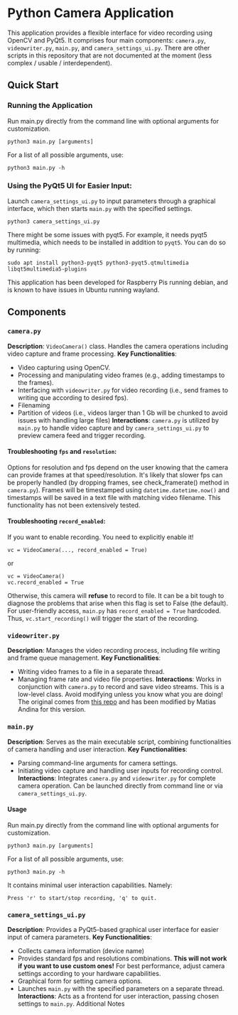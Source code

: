 # Python Camera Application

This application provides a flexible interface for video recording using OpenCV and PyQt5. 
It comprises four main components: `camera.py`, `videowriter.py`, `main.py`, and `camera_settings_ui.py`. 
There are other scripts in this repository that are not documented at the moment (less complex / usable / interdependent).

## Quick Start
### Running the Application
Run main.py directly from the command line with optional arguments for customization.

```
python3 main.py [arguments]
```

For a list of all possible arguments, use:

```
python3 main.py -h
```

### Using the PyQt5 UI for Easier Input:
Launch `camera_settings_ui.py` to input parameters through a graphical interface, which then starts `main.py` with the specified settings.

```
python3 camera_settings_ui.py
```

There might be some issues with pyqt5. For example, it needs pyqt5 multimedia, which needs to be installed in addition to `pyqt5`.
You can do so by running:

```
sudo apt install python3-pyqt5 python3-pyqt5.qtmultimedia libqt5multimedia5-plugins
```

This application has been developed for Raspberry Pis running debian, and is known to have issues in Ubuntu running wayland. 

## Components

### `camera.py`

**Description**: `VideoCamera()` class. Handles the camera operations including video capture and frame processing.
**Key Functionalities**: 
* Video capturing using OpenCV.
* Processing and manipulating video frames (e.g., adding timestamps to the frames). 
* Interfacing with `videowriter.py` for video recording (i.e., send frames to writing que according to desired fps).
* Filenaming
* Partition of videos (i.e., videos larger than 1 Gb will be chunked to avoid issues with handling large files)
**Interactions**:
`camera.py` is utilized by `main.py` to handle video capture and by `camera_settings_ui.py` to preview camera feed and trigger recording.

#### Troubleshooting `fps` and `resolution`:

Options for resolution and fps depend on the user knowing that the camera can provide frames at that speed/resolution. 
It's likely that slower fps can be properly handled (by dropping frames, see check_framerate() method in `camera.py`).
Frames will be timestamped using `datetime.datetime.now()` and timestamps will be saved in a text file with matching video filename.
This functionality has not been extensively tested.

#### Troubleshooting `record_enabled`:

If you want to enable recording. You need to explicitly enable it!

```
vc = VideoCamera(..., record_enabled = True)
```
or
```
vc = VideoCamera()
vc.record_enabled = True
```

Otherwise, this camera will **refuse** to record to file. It can be a bit tough to diagnose the problems that arise when this flag is set to False (the default). 
For user-friendly access, `main.py` has `record_enabled = True` hardcoded. Thus, `vc.start_recording()` will trigger the start of the recording.

### `videowriter.py`
**Description**: Manages the video recording process, including file writing and frame queue management.
**Key Functionalities**:
* Writing video frames to a file in a separate thread.
* Managing frame rate and video file properties.
**Interactions**:
Works in conjunction with `camera.py` to record and save video streams. This is a low-level class. 
Avoid modifying unless you know what you are doing!
The original comes from [this repo](https://github.com/ulrichstern/SkinnerTrax/blob/master/rt-trx/rt-trx.py) and has been modified by Matias Andina for this version.

### `main.py`
**Description**: Serves as the main executable script, combining functionalities of camera handling and user interaction.
**Key Functionalities**:
* Parsing command-line arguments for camera settings.
* Initiating video capture and handling user inputs for recording control.
**Interactions**:
Integrates `camera.py` and `videowriter.py` for complete camera operation.
Can be launched directly from command line or via `camera_settings_ui.py`.

#### Usage

Run main.py directly from the command line with optional arguments for customization.

```
python3 main.py [arguments]
```

For a list of all possible arguments, use:

```
python3 main.py -h
```


It contains minimal user interaction capabilities. Namely:

```
Press 'r' to start/stop recording, 'q' to quit.
```

### `camera_settings_ui.py`
**Description**: Provides a PyQt5-based graphical user interface for easier input of camera parameters.
**Key Functionalities**:
* Collects camera information (device name)
* Provides standard fps and resolutions combinations. **This will not work if you want to use custom ones!** For best performance, adjust camera settings according to your hardware capabilities.
* Graphical form for setting camera options.
* Launches `main.py` with the specified parameters on a separate thread.
**Interactions**:
Acts as a frontend for user interaction, passing chosen settings to `main.py`.
Additional Notes
